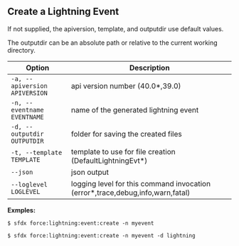 ## Create a Lightning Event

If not supplied, the apiversion, template, and outputdir use default values.

The outputdir can be an absolute path or relative to the current working directory.



Option | Description
--- | --- 
```-a, --apiversion APIVERSION``` | api version number (40.0*,39.0)
```-n, --eventname EVENTNAME``` | name of the generated lightning event
```-d, --outputdir OUTPUTDIR``` | folder for saving the created files
```-t, --template TEMPLATE``` | template to use for file creation (DefaultLightningEvt*)
```--json``` | json output
```--loglevel LOGLEVEL``` | logging level for this command invocation (error*,trace,debug,info,warn,fatal)


__Exmples:__ 

```
$ sfdx force:lightning:event:create -n myevent

$ sfdx force:lightning:event:create -n myevent -d lightning

```

